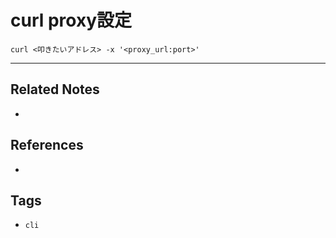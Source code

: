 # curl proxy設定
`curl <叩きたいアドレス> -x '<proxy_url:port>'`

---
## Related Notes
- 

## References
- 

## Tags
- `cli` 